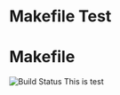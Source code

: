 # Makefile Test
Makefile
=======
![Build Status](https://github.com/xuegangliu/test-makefile)
This is test
